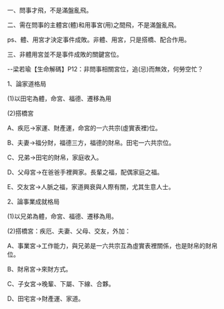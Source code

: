 一、問事才飛，不是滿盤亂飛。

二、需在問事的主體宮(體)和用事宮(用)之間飛，不是滿盤亂飛。

ps、體、用宮才決定事件成敗。非體、用宮，只是搭橋、配合作用。

三、非體用宮並不是事件成敗的關鍵宮位。

--梁若瑜【生命解碼】P12：非問事相關宮位，追(忌)而無效，何勞空忙？

1、論家道格局

(1)以田宅為體，命宮、福德、遷移為用

(2)搭橋宮

A、疾厄→家運、財產運，命宮的一六共宗(虛實表裡)位。

B、夫妻→福分財，福德三方，福德的財帛。田宅一六共宗位。

C、兄弟→田宅的財帛，家庭收入。

D、父母宮→在爸爸手裡興家。長輩之福，配偶家庭之福。

E、交友宮→人脈之福，家道興衰與人際有關，尤其生意人士。

2、論事業成就格局

(1)以兄弟為體，命宮、福德、遷移為用。

(2)搭橋宮：疾厄、夫妻、父母、交友，外加：

A、事業宮→工作能力，與兄弟是一六共宗互為虛實表裡關係，也是財帛的財帛位。

B、財帛宮→來財方式。

C、子女宮→晚輩、下屬、下線、合夥。

D、田宅宮→財產運、家道。
